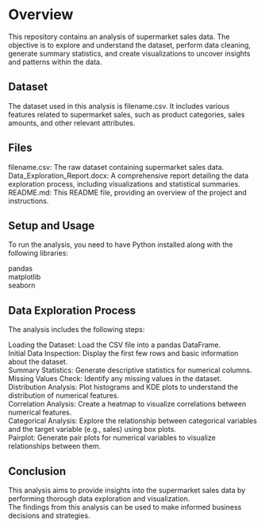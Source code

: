 # Overview
<p>This repository contains an analysis of supermarket sales data. The objective is to explore and understand the dataset, perform data cleaning, generate summary statistics, and create visualizations to uncover insights and patterns within the data.
</p>
<h2> Dataset </h2>
<p>The dataset used in this analysis is filename.csv. It includes various features related to supermarket sales, such as product categories, sales amounts, and other relevant attributes.
</p>
<h2> Files  </h2>
<p>filename.csv: The raw dataset containing supermarket sales data.<br>
Data_Exploration_Report.docx: A comprehensive report detailing the data exploration process, including visualizations and statistical summaries.<br>
README.md: This README file, providing an overview of the project and instructions.
</p>
<h2> Setup and Usage </h2>
<p>To run the analysis, you need to have Python installed along with the following libraries:<br>

pandas<br>
matplotlib<br>
seaborn
</p>
<h2> Data Exploration Process </h2>
<p>The analysis includes the following steps:<br>

Loading the Dataset: Load the CSV file into a pandas DataFrame.<br>
Initial Data Inspection: Display the first few rows and basic information about the dataset.<br>
Summary Statistics: Generate descriptive statistics for numerical columns.<br>
Missing Values Check: Identify any missing values in the dataset.<br>
Distribution Analysis: Plot histograms and KDE plots to understand the distribution of numerical features.<br>
Correlation Analysis: Create a heatmap to visualize correlations between numerical features.<br>
Categorical Analysis: Explore the relationship between categorical variables and the target variable (e.g., sales) using box plots.<br>
Pairplot: Generate pair plots for numerical variables to visualize relationships between them.
</p>

<h2>Conclusion </h2>
<p>This analysis aims to provide insights into the supermarket sales data by performing thorough data exploration and visualization.<br>
    The findings from this analysis can be used to make informed business decisions and strategies.
</p>
















